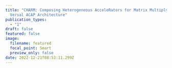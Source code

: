 ```yaml
---
title: "CHARM: Composing Heterogeneous AcceleRators for Matrix Multiply on
  Versal ACAP Architecture"
publication_types:
  - "1"
draft: false
featured: false
image:
  filename: featured
  focal_point: Smart
  preview_only: false
date: 2022-12-21T08:53:11.299Z
---
```

